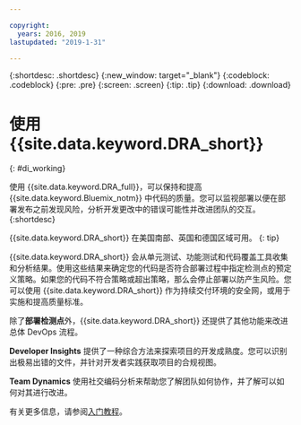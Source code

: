 ```yaml
---

copyright:
  years: 2016, 2019
lastupdated: "2019-1-31"

---
```


{:shortdesc: .shortdesc}
{:new_window: target="_blank"}
{:codeblock: .codeblock}
{:pre: .pre}
{:screen: .screen}
{:tip: .tip}
{:download: .download}

# 使用 {{site.data.keyword.DRA_short}}
{: #di_working}

使用 {{site.data.keyword.DRA_full}}，可以保持和提高 {{site.data.keyword.Bluemix_notm}} 中代码的质量。您可以监视部署以便在部署发布之前发现风险，分析开发更改中的错误可能性并改进团队的交互。
{:shortdesc}

{{site.data.keyword.DRA_short}} 在美国南部、英国和德国区域可用。
{: tip}

{{site.data.keyword.DRA_short}} 会从单元测试、功能测试和代码覆盖工具收集和分析结果。使用这些结果来确定您的代码是否符合部署过程中指定检测点的预定义策略。如果您的代码不符合策略或超出策略，那么会停止部署以防产生风险。您可以使用 {{site.data.keyword.DRA_short}} 作为持续交付环境的安全网，或用于实施和提高质量标准。 

除了**部署检测点**外，{{site.data.keyword.DRA_short}} 还提供了其他功能来改进总体 DevOps 流程。  

**Developer Insights** 提供了一种综合方法来探索项目的开发成熟度。您可以识别出极易出错的文件，并针对开发者实践获取项目的合规视图。
	
**Team Dynamics** 使用社交编码分析来帮助您了解团队如何协作，并了解可以如何对其进行改进。

有关更多信息，请参阅[入门教程](/docs/services/DevOpsInsights?topic=DevOpsInsights-getting-started)。
